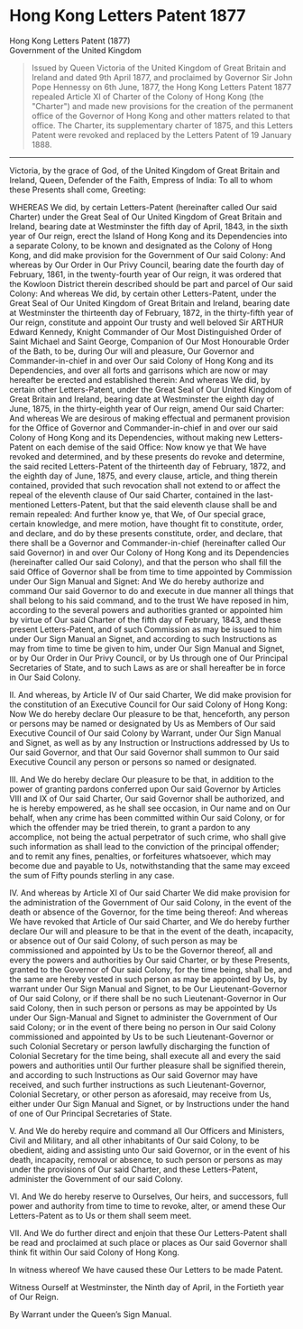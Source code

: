 # Hong Kong Letters Patent 1877
Hong Kong Letters Patent (1877)<br>
Government of the United Kingdom
> Issued by Queen Victoria of the United Kingdom of Great Britain and Ireland and dated 9th April 1877, and proclaimed by Governor Sir John Pope Hennessy on 6th June, 1877, the Hong Kong Letters Patent 1877 repealed Article XI of Charter of the Colony of Hong Kong (the "Charter") and made new provisions for the creation of the permanent office of the Governor of Hong Kong and other matters related to that office. The Charter, its supplementary charter of 1875, and this Letters Patent were revoked and replaced by the Letters Patent of 19 January 1888.

---

Victoria, by the grace of God, of the United Kingdom of Great Britain and Ireland, Queen, Defender of the Faith, Empress of India: To all to whom these Presents shall come, Greeting:

WHEREAS We did, by certain Letters-Patent (hereinafter called Our said Charter) under the Great Seal of Our United Kingdom of Great Britain and Ireland, bearing date at Westminster the fifth day of April, 1843, in the sixth year of Our reign, erect the Island of Hong Kong and its Dependencies into a separate Colony, to be known and designated as the Colony of Hong Kong, and did make provision for the Government of Our said Colony: And whereas by Our Order in Our Privy Council, bearing date the fourth day of February, 1861, in the twenty-fourth year of Our reign, it was ordered that the Kowloon District therein described should be part and parcel of Our said Colony: And whereas We did, by certain other Letters-Patent, under the Great Seal of Our United Kingdom of Great Britain and Ireland, bearing date at Westminster the thirteenth day of February, 1872, in the thirty-fifth year of Our reign, constitute and appoint Our trusty and well beloved Sir ARTHUR Edward Kennedy, Knight Commander of Our Most Distinguished Order of Saint Michael and Saint George, Companion of Our Most Honourable Order of the Bath, to be, during Our will and pleasure, Our Governor and Commander-in-chief in and over Our said Colony of Hong Kong and its Dependencies, and over all forts and garrisons which are now or may hereafter be erected and established therein: And whereas We did, by certain other Letters-Patent, under the Great Seal of Our United Kingdom of Great Britain and Ireland, bearing date at Westminster the eighth day of June, 1875, in the thirty-eighth year of Our reign, amend Our said Charter: And whereas We are desirous of making effectual and permanent provision for the Office of Governor and Commander-in-chief in and over our said Colony of Hong Kong and its Dependencies, without making new Letters-Patent on each demise of the said Office: Now know ye that We have revoked and determined, and by these presents do revoke and determine, the said recited Letters-Patent of the thirteenth day of February, 1872, and the eighth day of June, 1875, and every clause, article, and thing therein contained, provided that such revocation shall not extend to or affect the repeal of the eleventh clause of Our said Charter, contained in the last-mentioned Letters-Patent, but that the said eleventh clause shall be and remain repealed: And further know ye, that We, of Our special grace, certain knowledge, and mere motion, have thought fit to constitute, order, and declare, and do by these presents constitute, order, and declare, that there shall be a Governor and Commander-in-chief (hereinafter called Our said Governor) in and over Our Colony of Hong Kong and its Dependencies (hereinafter called Our said Colony), and that the person who shall fill the said Office of Governor shall be from time to time appointed by Commission under Our Sign Manual and Signet: And We do hereby authorize and command Our said Governor to do and execute in due manner all things that shall belong to his said command, and to the trust We have reposed in him, according to the several powers and authorities granted or appointed him by virtue of Our said Charter of the fifth day of February, 1843, and these present Letters-Patent, and of such Commission as may be issued to him under Our Sign Manual an Signet, and according to such Instructions as may from time to time be given to him, under Our Sign Manual and Signet, or by Our Order in Our Privy Council, or by Us through one of Our Principal Secretaries of State, and to such Laws as are or shall hereafter be in force in Our Said Colony.

II. And whereas, by Article IV of Our said Charter, We did make provision for the constitution of an Executive Council for Our said Colony of Hong Kong: Now We do hereby declare Our pleasure to be that, henceforth, any person or persons may be named or designated by Us as Members of Our said Executive Council of Our said Colony by Warrant, under Our Sign Manual and Signet, as well as by any Instruction or Instructions addressed by Us to Our said Governor, and that Our said Governor shall summon to Our said Executive Council any person or persons so named or designated.

III. And We do hereby declare Our pleasure to be that, in addition to the power of granting pardons conferred upon Our said Governor by Articles VIII and IX of Our said Charter, Our said Governor shall be authorized, and he is hereby empowered, as he shall see occasion, in Our name and on Our behalf, when any crime has been committed within Our said Colony, or for which the offender may be tried therein, to grant a pardon to any accomplice, not being the actual perpetrator of such crime, who shall give such information as shall lead to the conviction of the principal offender; and to remit any fines, penalties, or forfeitures whatsoever, which may become due and payable to Us, notwithstanding that the same may exceed the sum of Fifty pounds sterling in any case.

IV. And whereas by Article XI of Our said Charter We did make provision for the administration of the Government of Our said Colony, in the event of the death or absence of the Governor, for the time being thereof: And whereas We have revoked that Article of Our said Charter, and We do hereby further declare Our will and pleasure to be that in the event of the death, incapacity, or absence out of Our said Colony, of such person as may be commissioned and appointed by Us to be the Governor thereof, all and every the powers and authorities by Our said Charter, or by these Presents, granted to the Governor of Our said Colony, for the time being, shall be, and the same are hereby vested in such person as may be appointed by Us, by warrant under Our Sign Manual and Signet, to be Our Lieutenant-Governor of Our said Colony, or if there shall be no such Lieutenant-Governor in Our said Colony, then in such person or persons as may be appointed by Us under Our Sign-Manual and Signet to administer the Government of Our said Colony; or in the event of there being no person in Our said Colony commissioned and appointed by Us to be such Lieutenant-Governor or such Colonial Secretary or person lawfully discharging the function of Colonial Secretary for the time being, shall execute all and every the said powers and authorities until Our further pleasure shall be signified therein, and according to such Instructions as Our said Governor may have received, and such further instructions as such Lieutenant-Governor, Colonial Secretary, or other person as aforesaid, may receive from Us, either under Our Sign Manual and Signet, or by Instructions under the hand of one of Our Principal Secretaries of State.

V. And We do hereby require and command all Our Officers and Ministers, Civil and Military, and all other inhabitants of Our said Colony, to be obedient, aiding and assisting unto Our said Governor, or in the event of his death, incapacity, removal or absence, to such person or persons as may under the provisions of Our said Charter, and these Letters-Patent, administer the Government of our said Colony.

VI. And We do hereby reserve to Ourselves, Our heirs, and successors, full power and authority from time to time to revoke, alter, or amend these Our Letters-Patent as to Us or them shall seem meet.

VII. And We do further direct and enjoin that these Our Letters-Patent shall be read and proclaimed at such place or places as Our said Governor shall think fit within Our said Colony of Hong Kong.

In witness whereof We have caused these Our Letters to be made Patent.

Witness Ourself at Westminster, the Ninth day of April, in the Fortieth year of Our Reign.

By Warrant under the Queen’s Sign Manual.
